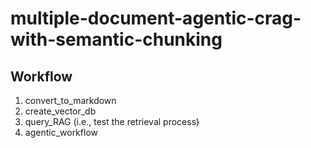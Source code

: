 # multiple-document-agentic-crag-with-semantic-chunking

## Workflow

1. convert_to_markdown
2. create_vector_db
3. query_RAG (i.e., test the retrieval process)
4. agentic_workflow

